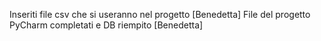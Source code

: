 Inseriti file csv che si useranno nel progetto [Benedetta] 
File del progetto PyCharm completati e DB riempito [Benedetta]

